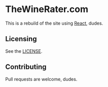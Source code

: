 TheWineRater.com
================

This is a rebuild of the site using [React](https://reactjs.org), dudes.

Licensing
---------

See the [LICENSE](LICENSE.md).

Contributing
------------

Pull requests are welcome, dudes.
